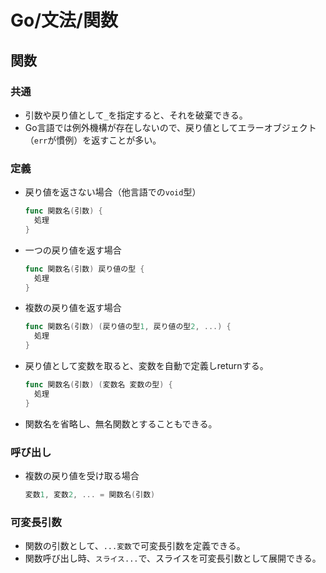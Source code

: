 # Go/文法/関数

## 関数

### 共通

- 引数や戻り値として`_`を指定すると、それを破棄できる。
- Go言語では例外機構が存在しないので、戻り値としてエラーオブジェクト（`err`が慣例）を返すことが多い。

### 定義

- 戻り値を返さない場合（他言語での`void`型）

  ```go
  func 関数名(引数) {
    処理
  }
  ```

- 一つの戻り値を返す場合

  ```go
  func 関数名(引数) 戻り値の型 {
    処理
  }
  ```

- 複数の戻り値を返す場合

  ```go
  func 関数名(引数) (戻り値の型1, 戻り値の型2, ...) {
    処理
  }
  ```

- 戻り値として変数を取ると、変数を自動で定義しreturnする。

  ```go
  func 関数名(引数) (変数名 変数の型) {
    処理
  }
  ```

- 関数名を省略し、無名関数とすることもできる。

### 呼び出し

- 複数の戻り値を受け取る場合

  ```go
  変数1, 変数2, ... = 関数名(引数)
  ```

### 可変長引数

- 関数の引数として、`...変数`で可変長引数を定義できる。
- 関数呼び出し時、`スライス...`で、スライスを可変長引数として展開できる。
